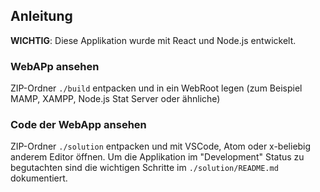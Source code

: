 ## Anleitung

**WICHTIG**: Diese Applikation wurde mit React und Node.js entwickelt.

### WebAPp ansehen
ZIP-Ordner `./build` entpacken und in ein WebRoot legen (zum Beispiel MAMP, XAMPP, Node.js Stat Server oder ähnliche)

### Code der WebApp ansehen
ZIP-Ordner `./solution` entpacken und mit VSCode, Atom oder x-beliebig anderem Editor öffnen. Um die Applikation im "Development" Status zu begutachten sind die wichtigen Schritte im `./solution/README.md` dokumentiert.
